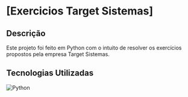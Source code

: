 # [Exercicios Target Sistemas]

## Descrição

Este projeto foi feito em Python com o intuito de resolver os exercícios propostos pela empresa Target Sistemas.
## Tecnologias Utilizadas
  ![Python](https://upload.wikimedia.org/wikipedia/commons/c/c3/Python-logo-notext.svg)
